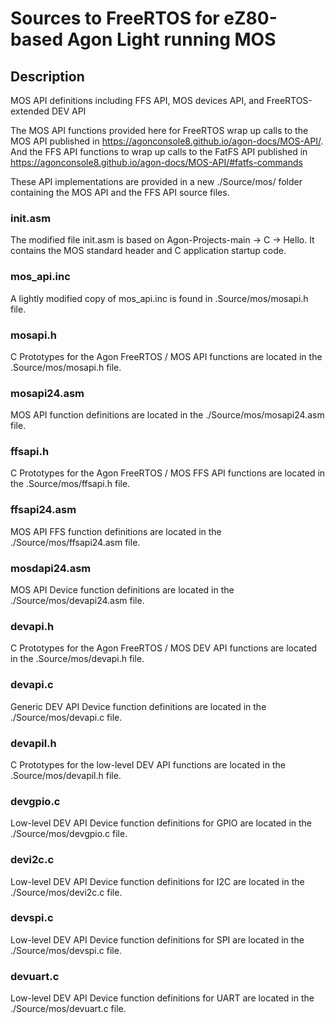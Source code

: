 <h1>Sources to FreeRTOS for eZ80-based Agon Light running MOS</h1>

<h2>Description</h2>
MOS API definitions including FFS API, MOS devices API, and FreeRTOS-extended 
DEV API
<p>

The MOS API functions provided here for FreeRTOS wrap up calls to the MOS API 
published in https://agonconsole8.github.io/agon-docs/MOS-API/. 
And the FFS API functions to wrap up calls to the FatFS API published in
https://agonconsole8.github.io/agon-docs/MOS-API/#fatfs-commands

These API implementations are provided in a new ./Source/mos/ folder 
containing the MOS API and the FFS API source files.

<h3>init.asm</h3>
The modified file init.asm is based on Agon-Projects-main -> C -> Hello. 
It contains the MOS standard header and C application startup code.

<h3>mos_api.inc</h3>
A lightly modified copy of mos_api.inc is found in .Source/mos/mosapi.h file.

<h3>mosapi.h</h3>
C Prototypes for the Agon FreeRTOS / MOS API functions are located in the 
.Source/mos/mosapi.h file.

<h3>mosapi24.asm</h3>
MOS API function definitions are located in the ./Source/mos/mosapi24.asm file.

<h3>ffsapi.h</h3>
C Prototypes for the Agon FreeRTOS / MOS FFS API functions are located in the 
.Source/mos/ffsapi.h file.

<h3>ffsapi24.asm</h3>
MOS API FFS function definitions are located in the ./Source/mos/ffsapi24.asm file.

<h3>mosdapi24.asm</h3>
MOS API Device function definitions are located in the ./Source/mos/devapi24.asm file.

<h3>devapi.h</h3>
C Prototypes for the Agon FreeRTOS / MOS DEV API functions are located in the 
.Source/mos/devapi.h file.

<h3>devapi.c</h3>
Generic DEV API Device function definitions are located in the ./Source/mos/devapi.c file.

<h3>devapil.h</h3>
C Prototypes for the low-level DEV API functions are located in the .Source/mos/devapil.h file.

<h3>devgpio.c</h3>
Low-level DEV API Device function definitions for GPIO are located in the ./Source/mos/devgpio.c file.

<h3>devi2c.c</h3>
Low-level DEV API Device function definitions for I2C are located in the ./Source/mos/devi2c.c file.

<h3>devspi.c</h3>
Low-level DEV API Device function definitions for SPI are located in the ./Source/mos/devspi.c file.

<h3>devuart.c</h3>
Low-level DEV API Device function definitions for UART are located in the ./Source/mos/devuart.c file.
